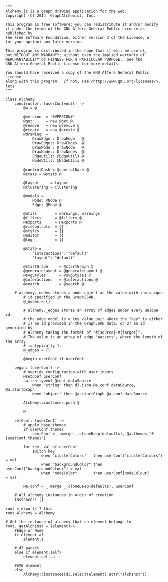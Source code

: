 <!-- For the next release
---
position: 8
title: Anotated Source
---
-->

    """
    Alchemy.js is a graph drawing application for the web.
    Copyright (C) 2014  GraphAlchemist, Inc.

    This program is free software: you can redistribute it and/or modify
    it under the terms of the GNU Affero General Public License as published by
    the Free Software Foundation, either version 3 of the License, or
    (at your option) any later version.

    This program is distributed in the hope that it will be useful,
    but WITHOUT ANY WARRANTY; without even the implied warranty of
    MERCHANTABILITY or FITNESS FOR A PARTICULAR PURPOSE.  See the
    GNU Affero General Public License for more details.

    You should have received a copy of the GNU Affero General Public License
    along with this program.  If not, see <http://www.gnu.org/licenses/>.
    lets
    """

    class Alchemy
        constructor: (userConf=null) ->
            @a = @

            @version  = "#VERSION#"
            @get      = new @get @
            @remove   = new @remove @
            @create   = new @create @
            @drawing  =
                DrawEdge : DrawEdge   @
                DrawEdges: DrawEdges  @
                DrawNode : DrawNode   @
                DrawNodes: DrawNodes  @
                EdgeUtils: @EdgeUtils @
                NodeUtils: @NodeUtils @
            
            @controlDash = @controlDash @
            @stats = @stats @

            @layout     = Layout
            @clustering = Clustering

            @models =
                Node: @Node @
                Edge: @Edge @

            @utils        = warnings: warnings
            @filters      = @filters @
            @exports      = @exports @
            @visControls  = {}
            @styles       = {}
            @editor       = {}
            @log          = {}

            @state =
                "interactions": "default"
                "layout": "default"

            @startGraph     = @startGraph @
            @generateLayout = @generateLayout @
            @svgStyles      = @svgStyles @
            @interactions   = @interactions @
            @search         = @search @

	    # alchemy._nodes stores a node object as the value with the unique
            # id specified in the GraphJSON.
            @_nodes = {}

            # alchemy._edges stores an array of edges under every unique id.
            # the edge model is a key value pair where the "key" is either
            # 1) an id provided in the GraphJSON data, or 2) an id generated by
            # Alchemy taking the format of "#{source}-#{target}".
            # The value is an array of edge 'packets', where the length of the array
            # is typically 1.
            @_edges = {}

            @begin userConf if userConf

        begin: (userConf) ->
            # overide configuration with user inputs
            @setConf userConf
            switch typeof @conf.dataSource
                when 'string' then d3.json @a.conf.dataSource, @a.startGraph
                when 'object' then @a.startGraph @a.conf.dataSource

            Alchemy::instances.push @

            @

        setConf: (userConf) ->
            # apply base themes
            if userConf.theme?
                userConf = _.merge _.cloneDeep(defaults), @a.themes["#{userConf.theme}"]

            for key, val of userConf
                switch key
                    when "clusterColors"   then userConf["clusterColours"]   = val
                    when "backgroundColor" then userConf["backgroundColour"] = val
                    when "nodeColor"       then userConf[nodeColour]         = val

            @a.conf = _.merge _.cloneDeep(defaults), userConf

        # All alchemy instances in order of creation.
        instances: []

    root = exports ? this
    root.Alchemy = Alchemy

    # Get the instance of alchemy that an element belongs to
    root._getAlchInst = (element)->
        #Edge or Node
        if element.a?
            element.a

        #_d3 packet
        else if element.self?
            element.self.a

        #SVG element
        else
            Alchemy::instances[d3.select(element).attr("alchInst")]
